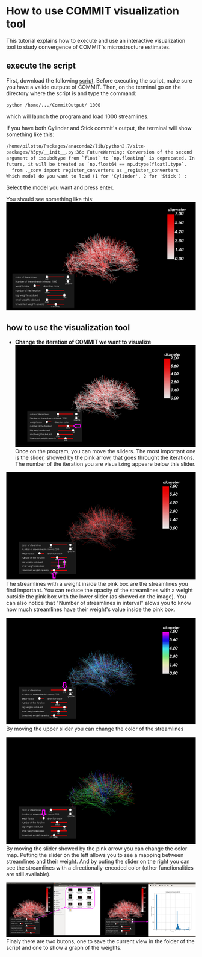 # How to use COMMIT visualization tool

This tutorial explains how to execute and use an interactive visualization tool to study convergence of COMMIT's microstructure estimates.

## execute the script

First, download the following [script](https://github.com/LorisPilotto/COMMIT/tree/master/doc/tutorials/visualizationTool/script.py).
Before executing the script, make sure you have a valide outpute of COMMIT.
Then, on the terminal go on the directory where the script is and type the command:

```
python /home/.../CommitOutput/ 1000
```
which will launch the program and load 1000 streamlines.


If you have both Cylinder and Stick commit's output, the terminal will show something like this:
```
/home/pilotto/Packages/anaconda2/lib/python2.7/site-packages/h5py/__init__.py:36: FutureWarning: Conversion of the second argument of issubdtype from `float` to `np.floating` is deprecated. In future, it will be treated as `np.float64 == np.dtype(float).type`.
  from ._conv import register_converters as _register_converters
Which model do you want to load (1 for 'Cylinder', 2 for 'Stick') : 
```
Select the model you want and press enter.

You should see something like this:
![launch](https://github.com/LorisPilotto/COMMIT/blob/pilotto_project/doc/tutorials/visualizationTool/launch.png)

## how to use the visualization tool

- **Change the iteration of COMMIT we want to visualize**
![iteration](https://github.com/LorisPilotto/COMMIT/blob/pilotto_project/doc/tutorials/visualizationTool/iteration.png)
Once on the program, you can move the sliders. The most important one is the slider, showed by the pink arrow, that goes throught the iterations. The number of the iteration you are visualizing appeare below this slider.

![treshold](https://github.com/LorisPilotto/COMMIT/blob/pilotto_project/doc/tutorials/visualizationTool/treshold.png)
The streamlines with a weight inside the pink box are the streamlines you find important. You can reduce the opacity of the streamlines with a weight outside the pink box with the lower slider (as showed on the image).
You can also notice that "Number of streamlines in interval" alows you to know how much streamlines have their weight's value inside the pink box.

![colorblue](https://github.com/LorisPilotto/COMMIT/blob/pilotto_project/doc/tutorials/visualizationTool/colorblue.png)
By moving the upper slider you can change the color of the streamlines

![direction](https://github.com/LorisPilotto/COMMIT/blob/pilotto_project/doc/tutorials/visualizationTool/direction.png)
By moving the slider showed by the pink arrow you can change the color map. Putting the slider on the left allows you to see a mapping between streamlines and their weight. And by puting the slider on the right you can see the streamlines with a directionally-encoded color (other functionalities are still available).

![butons](https://github.com/LorisPilotto/COMMIT/blob/pilotto_project/doc/tutorials/visualizationTool/butons.png)
Finaly there are two butons, one to save the current view in the folder of the script and one to show a graph of the weights.
